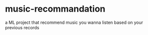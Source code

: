 # music-recommandation
 a ML project that recommend music you wanna listen based on your previous records
